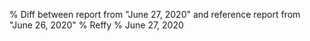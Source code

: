% Diff between report from "June 27, 2020" and reference report from "June 26, 2020"
% Reffy
% June 27, 2020

